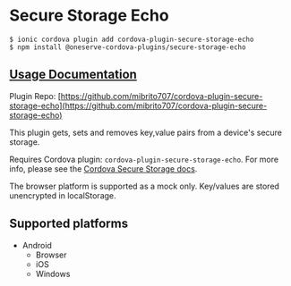 # Secure Storage Echo

```
$ ionic cordova plugin add cordova-plugin-secure-storage-echo
$ npm install @oneserve-cordova-plugins/secure-storage-echo
```

## [Usage Documentation](https://oneserve.gitbook.io/oneserve-cordova-plugins/plugins/secure-storage-echo/)

Plugin Repo: [https://github.com/mibrito707/cordova-plugin-secure-storage-echo](https://github.com/mibrito707/cordova-plugin-secure-storage-echo)

This plugin gets, sets and removes key,value pairs from a device's secure storage.

Requires Cordova plugin: `cordova-plugin-secure-storage-echo`. For more info, please see the [Cordova Secure Storage docs](https://github.com/mibrito707/cordova-plugin-secure-storage-echo).

The browser platform is supported as a mock only. Key/values are stored unencrypted in localStorage.

## Supported platforms

- Android
  - Browser
  - iOS
  - Windows
  


